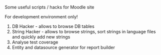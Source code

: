 Some useful scripts / hacks for Moodle site

For development environment only!

1. DB Hacker - allows to browse DB tables
2. String Hacker - allows to browse strings, sort strings in language files and
   quickly add new strings
3. Analyse test coverage
4. Entity and datasource generator for report builder
